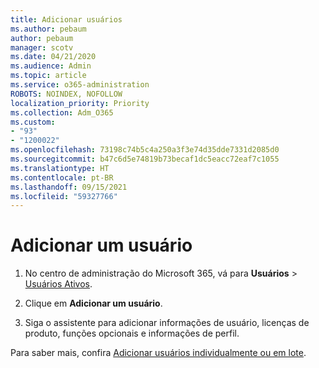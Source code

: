 ```yaml
---
title: Adicionar usuários
ms.author: pebaum
author: pebaum
manager: scotv
ms.date: 04/21/2020
ms.audience: Admin
ms.topic: article
ms.service: o365-administration
ROBOTS: NOINDEX, NOFOLLOW
localization_priority: Priority
ms.collection: Adm_O365
ms.custom:
- "93"
- "1200022"
ms.openlocfilehash: 73198c74b5c4a250a3f3e74d35dde7331d2085d0
ms.sourcegitcommit: b47c6d5e74819b73becaf1dc5eacc72eaf7c1055
ms.translationtype: HT
ms.contentlocale: pt-BR
ms.lasthandoff: 09/15/2021
ms.locfileid: "59327766"
---
```

# <a name="add-a-user"></a>Adicionar um usuário

1. No centro de administração do Microsoft 365, vá para **Usuários** > [Usuários Ativos](https://admin.microsoft.com/Adminportal/Home?source=applauncher#/users).

2. Clique em **Adicionar um usuário**.

3. Siga o assistente para adicionar informações de usuário, licenças de produto, funções opcionais e informações de perfil.

Para saber mais, confira [Adicionar usuários individualmente ou em lote](https://docs.microsoft.com/microsoft-365/admin/add-users/add-users).